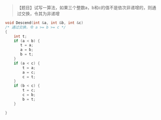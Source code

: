 > 【题目】试写一算法，如果三个整数a，b和c的值不是依次非递增的，则通过交换，令其为非递增

``` c
void Descend(int &a, int &b, int &c)
/* 通过交换，令 a >= b >= c */
{
    int t;
    if (a < b) {
       t = a;
       a = b;
       b = t; 
    }   
    if (a < c) {
        t = a; 
        a = c;
        c = t;
    }
    if (b < c) {
        t = c; 
        c = b;
        b = t;
    }
 
}
```
